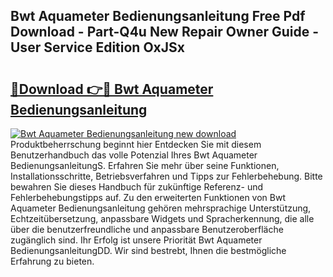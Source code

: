 ## Bwt Aquameter Bedienungsanleitung Free Pdf Download - Part-Q4u New Repair Owner Guide - User Service Edition OxJSx

# <h2><a href="http://df3nkp.blite.top/?on=Bwt+Aquameter+Bedienungsanleitung">🔗Download 👉🔴 Bwt Aquameter Bedienungsanleitung</a></h2>

[![Bwt Aquameter Bedienungsanleitung new download](https://i.imgur.com/lujVjoI.png)](http://df3nkp.blite.top/?on=Bwt+Aquameter+Bedienungsanleitung)
Produktbeherrschung beginnt hier Entdecken Sie mit diesem Benutzerhandbuch das volle Potenzial Ihres Bwt Aquameter BedienungsanleitungS. Erfahren Sie mehr über seine Funktionen, Installationsschritte, Betriebsverfahren und Tipps zur Fehlerbehebung. Bitte bewahren Sie dieses Handbuch für zukünftige Referenz- und Fehlerbehebungstipps auf. Zu den erweiterten Funktionen von Bwt Aquameter Bedienungsanleitung gehören mehrsprachige Unterstützung, Echtzeitübersetzung, anpassbare Widgets und Spracherkennung, die alle über die benutzerfreundliche und anpassbare Benutzeroberfläche zugänglich sind. Ihr Erfolg ist unsere Priorität Bwt Aquameter BedienungsanleitungDD. Wir sind bestrebt, Ihnen die bestmögliche Erfahrung zu bieten.
